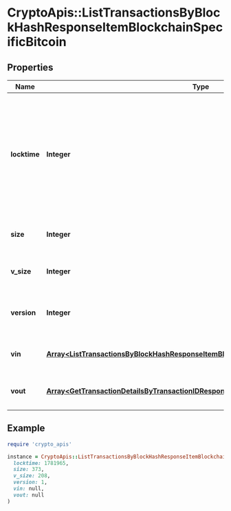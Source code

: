 # CryptoApis::ListTransactionsByBlockHashResponseItemBlockchainSpecificBitcoin

## Properties

| Name | Type | Description | Notes |
| ---- | ---- | ----------- | ----- |
| **locktime** | **Integer** | Represents the locktime on the transaction on the specific blockchain, i.e. the blockheight at which the transaction is valid. |  |
| **size** | **Integer** | Represents the total size of this transaction. |  |
| **v_size** | **Integer** | Represents the virtual size of this transaction. |  |
| **version** | **Integer** | Represents the transaction version number. |  |
| **vin** | [**Array&lt;ListTransactionsByBlockHashResponseItemBlockchainSpecificBitcoinVin&gt;**](ListTransactionsByBlockHashResponseItemBlockchainSpecificBitcoinVin.md) | Represents the transaction inputs. |  |
| **vout** | [**Array&lt;GetTransactionDetailsByTransactionIDResponseItemBlockchainSpecificBitcoinVout&gt;**](GetTransactionDetailsByTransactionIDResponseItemBlockchainSpecificBitcoinVout.md) | Represents the transaction outputs. |  |

## Example

```ruby
require 'crypto_apis'

instance = CryptoApis::ListTransactionsByBlockHashResponseItemBlockchainSpecificBitcoin.new(
  locktime: 1781965,
  size: 373,
  v_size: 208,
  version: 1,
  vin: null,
  vout: null
)
```

